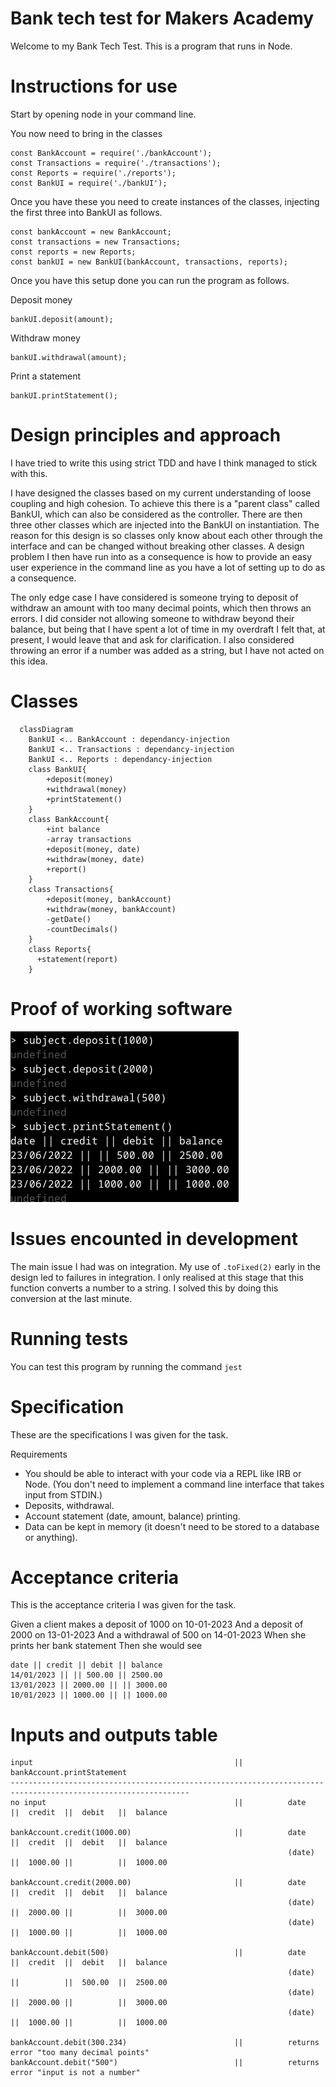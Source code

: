 # Bank tech test for Makers Academy

Welcome to my Bank Tech Test. This is a program that runs in Node. 

# Instructions for use

Start by opening node in your command line.

You now need to bring in the classes

```
const BankAccount = require('./bankAccount');
const Transactions = require('./transactions');
const Reports = require('./reports');
const BankUI = require('./bankUI');
```

Once you have these you need to create instances of the classes, injecting the first three into BankUI as follows.

```
const bankAccount = new BankAccount;
const transactions = new Transactions;
const reports = new Reports;
const bankUI = new BankUI(bankAccount, transactions, reports);
```

Once you have this setup done you can run the program as follows.

Deposit money
```
bankUI.deposit(amount);
```
Withdraw money
```
bankUI.withdrawal(amount);
```
Print a statement
```
bankUI.printStatement();
```

# Design principles and approach

I have tried to write this using strict TDD and have I think managed to stick with this. 

I have designed the classes based on my current understanding of loose coupling and high cohesion. To achieve this there is a "parent class" called BankUI, which can also be considered as the controller. There are then three other classes which are injected into the BankUI on instantiation. The reason for this design is so classes only know about each other through the interface and can be changed without breaking other classes. A design problem I then have run into as a consequence is how to provide an easy user experience in the command line as you have a lot of setting up to do as a consequence. 

The only edge case I have considered is someone trying to deposit of withdraw an amount with too many decimal points, which then throws an errors. I did consider not allowing someone to withdraw beyond their balance, but being that I have spent a lot of time in my overdraft I felt that, at present, I would leave that and ask for clarification. I also considered throwing an error if a number was added as a string, but I have not acted on this idea. 

# Classes

```mermaid
  classDiagram
    BankUI <.. BankAccount : dependancy-injection
    BankUI <.. Transactions : dependancy-injection
    BankUI <.. Reports : dependancy-injection
    class BankUI{
        +deposit(money)
        +withdrawal(money)
        +printStatement()
    }
    class BankAccount{
        +int balance
        -array transactions
        +deposit(money, date)
        +withdraw(money, date)
        +report()
    }
    class Transactions{
        +deposit(money, bankAccount)
        +withdraw(money, bankAccount)
        -getDate()
        -countDecimals()
    }
    class Reports{
      +statement(report)
    }
```

# Proof of working software

![screenshot](./pictures/screenshot.png)

# Issues encounted in development

The main issue I had was on integration. My use of `.toFixed(2)` early in the design led to failures in integration. I only realised at this stage that this function converts a number to a string. I solved this by doing this conversion at the last minute.

# Running tests

You can test this program by running the command ```jest```

# Specification

These are the specifications I was given for the task.

Requirements

* You should be able to interact with your code via a REPL like IRB or Node. (You don't need to implement a command line interface that takes input from STDIN.)
* Deposits, withdrawal.
* Account statement (date, amount, balance) printing.
* Data can be kept in memory (it doesn't need to be stored to a database or anything).

# Acceptance criteria

This is the acceptance criteria I was given for the task. 

Given a client makes a deposit of 1000 on 10-01-2023
And a deposit of 2000 on 13-01-2023
And a withdrawal of 500 on 14-01-2023
When she prints her bank statement
Then she would see

```
date || credit || debit || balance
14/01/2023 || || 500.00 || 2500.00
13/01/2023 || 2000.00 || || 3000.00
10/01/2023 || 1000.00 || || 1000.00

```

# Inputs and outputs table

```
input                                             ||          bankAccount.printStatement
--------------------------------------------------------------------------------------------------------------
no input                                          ||          date         ||  credit  ||  debit   ||  balance
                                                              
bankAccount.credit(1000.00)                       ||          date         ||  credit  ||  debit   ||  balance
                                                              (date)       ||  1000.00 ||          ||  1000.00

bankAccount.credit(2000.00)                       ||          date         ||  credit  ||  debit   ||  balance
                                                              (date)       ||  2000.00 ||          ||  3000.00
                                                              (date)       ||  1000.00 ||          ||  1000.00

bankAccount.debit(500)                            ||          date         ||  credit  ||  debit   ||  balance
                                                              (date)       ||          ||  500.00  ||  2500.00
                                                              (date)       ||  2000.00 ||          ||  3000.00
                                                              (date)       ||  1000.00 ||          ||  1000.00

bankAccount.debit(300.234)                        ||          returns error "too many decimal points"
bankAccount.debit("500")                          ||          returns error "input is not a number"

```

